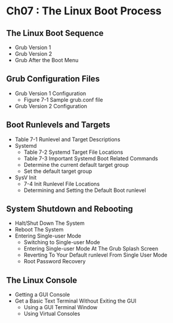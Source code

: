 # Ch07 : The Linux Boot Process

## 

## The Linux Boot Sequence

+ Grub Version 1
+ Grub Version 2
+ Grub After the Boot Menu

## Grub Configuration Files

+ Grub Version 1 Configuration
    + Figure 7-1 Sample grub.conf file
+ Grub Version 2 Configuration
## Boot Runlevels and Targets

+ Table 7-1 Runlevel and Target Descriptions
+ Systemd
    + Table 7-2 Systemd Target File Locations
    + Table 7-3 Important Systemd Boot Related Commands
    + Determine the current default target group
    + Set the default target group
+ SysV Init
    + 7-4 Init Runlevel File Locations
    + Determining and Setting the Default Boot runlevel

## System Shutdown and Rebooting

+ Halt/Shut Down The System
+ Reboot The System
+ Entering Single-user Mode
    + Switching to Single-user Mode
    + Entering Single-user Mode At The Grub Splash Screen
    + Reverting To Your Default runlevel From Single User Mode
    + Root Password Recovery

## The Linux Console

+ Getting a GUI Console
+ Get a Basic Text Terminal Without Exiting the GUI
    + Using a GUI Terminal Window
    + Using Virtual Consoles


